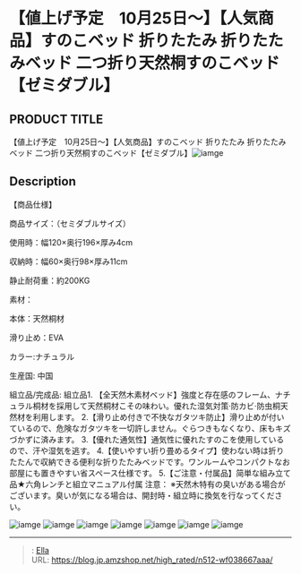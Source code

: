 # 【値上げ予定　10月25日～】【人気商品】すのこベッド 折りたたみ 折りたたみベッド 二つ折り天然桐すのこベッド【ゼミダブル】


## PRODUCT TITLE 

【値上げ予定　10月25日～】【人気商品】すのこベッド 折りたたみ 折りたたみベッド 二つ折り天然桐すのこベッド【ゼミダブル】![iamge](https://b2bfiles1.gigab2b.cn/image/wkseller/301/pp004035/20200319_c809a0cf63877e71f74f6870819163b4.jpg)

## Description

【商品仕様】

商品サイズ：（セミダブルサイズ）

使用時：幅120×奥行196×厚み4cm

収納時：幅60×奥行98×厚み11cm



静止耐荷重：約200KG

素材：

本体：天然桐材

滑り止め：EVA

カラー:ナチュラル

生産国: 中国

組立品/完成品: 組立品1. 【全天然木素材ベッド】強度と存在感のフレーム、ナチュラル桐材を採用して天然桐材こその味わい。優れた湿気対策·防カビ·防虫桐天然材を利用します。
2.【滑り止め付きで不快なガタツキ防止】滑り止めが付いているので、危険なガタツキを一切許しません。ぐらつきもなくなり、床もキズづかずに済みます。
3.【優れた通気性】通気性に優れたすのこを使用しているので、汗や湿気を逃す。
4.【使いやすい折り畳めるタイプ】使わない時は折りたたんで収納できる便利な折りたたみベッドです。ワンルームやコンパクトなお部屋にも置きやすい省スペース仕様です。
5.【ご注意・付属品】简単な組み立て品★六角レンチと組立マニュアル付属
注意： ※天然木特有の臭いがある場合がございます。臭いが気になる場合は、開封時・組立時に換気を行なってください。




![iamge](https://b2bfiles1.gigab2b.cn/image/wkseller/301/pp004035/20200319_84dcc5231d250fb23f27cb8fdf619507.jpg)
![iamge](https://b2bfiles1.gigab2b.cn/image/wkseller/301/pp004035/20200319_a02e2b20a64662c09093198ca26c3a1d.jpg)
![iamge](https://b2bfiles1.gigab2b.cn/image/wkseller/301/pp004035/20200319_beba0a886a9c11a962b20e2674eba6c9.jpg)
![iamge](https://b2bfiles1.gigab2b.cn/image/wkseller/301/pp004035/20200319_c188fb281b1728f28d0ef3366f8d4e21.jpg)
![iamge](https://b2bfiles1.gigab2b.cn/image/wkseller/301/pp004035/20200319_0cf7c6cf9e2fbc9d92ee6b0d61fa03a2.jpg)
![iamge](https://b2bfiles1.gigab2b.cn/image/wkseller/301/pp004035/20200319_e0b23d881d6db46dda4a973f4be687fe.jpg)
![iamge](https://b2bfiles1.gigab2b.cn/image/wkseller/301/pp004035/20200319_f83d0613579eed54c3109967ecce43a6.jpg)


---

> : [Ella](https://blog.jp.amzshop.net/)  
> URL: https://blog.jp.amzshop.net/high_rated/n512-wf038667aaa/  

